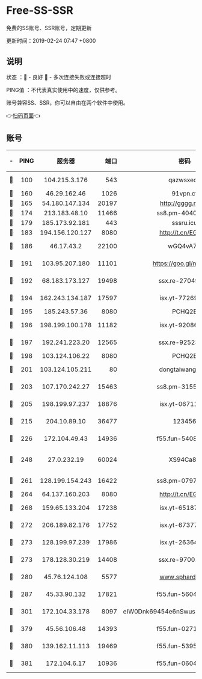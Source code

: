# Free-SS-SSR

免费的SS账号、SSR账号，定期更新

更新时间：2019-02-24 07:47 +0800

## 说明

状态     ：🙂 - 良好 🙁 - 多次连接失败或连接超时

PING值   ：不代表真实使用中的速度，仅供参考。

账号兼容SS、SSR，你可以自由在两个软件中使用。

👉[扫码页面](https://liesauer.github.io/free-ss-ssr.github.io/)👈

## 账号

|-|PING|服务器|端口|密码|加密方式|区域|
|:----:|:----:|:-----:|-----:|:----:|:----:|:----:|
|🙂|100|104.215.3.176|543|qazwsxedc|aes-256-gcm|JP|
|🙂|160|46.29.162.46|1026|91vpn.cf|rc4-md5|RU|
|🙂|165|54.180.147.134|20197|http://gggg.rocks|chacha20|KR|
|🙂|174|213.183.48.10|11466|ss8.pm-40405926|rc4-md5|RU|
|🙂|179|185.173.92.181|443|sssru.icu|rc4-md5|RU|
|🙂|183|194.156.120.127|8080|http://t.cn/EGJIyrl|rc4-md5|RU|
|🙂|186|46.17.43.2|22100|wGQ4vA7D|aes-256-gcm|RU|
|🙂|191|103.95.207.180|11101|https://goo.gl/m1zu1p|chacha20-ietf|CN|
|🙂|192|68.183.173.127|19498|ssx.re-27049875|aes-256-cfb|US|
|🙂|194|162.243.134.187|17597|isx.yt-77269149|aes-256-cfb|US|
|🙂|195|185.243.57.36|8080|PCHQ2E|rc4-md5|US|
|🙂|196|198.199.100.178|11182|isx.yt-92086037|aes-256-cfb|US|
|🙂|197|192.241.223.20|12565|ssx.re-92523210|aes-256-cfb|US|
|🙂|198|103.124.106.22|8080|PCHQ2E|rc4-md5|US|
|🙂|201|103.124.105.211|80|dongtaiwang.com|aes-256-cfb|US|
|🙂|203|107.170.242.27|15463|ss8.pm-31553028|aes-256-cfb|US|
|🙂|205|198.199.97.237|18876|isx.yt-06711151|aes-256-cfb|US|
|🙂|215|204.10.89.10|36477|123456|aes-256-cfb|US|
|🙂|226|172.104.49.43|14936|f55.fun-54084104|aes-256-cfb|SG|
|🙂|248|27.0.232.19|60024|XS94Ca8K|xchacha20-ietf-poly1305|HK|
|🙂|261|128.199.154.243|16422|ss8.pm-07972261|aes-256-cfb|SG|
|🙂|264|64.137.160.203|8080|http://t.cn/EGJIyrl|rc4-md5|CA|
|🙂|268|159.65.133.204|17238|isx.yt-65187427|aes-256-cfb|SG|
|🙂|272|206.189.82.176|17752|isx.yt-67377098|aes-256-cfb|SG|
|🙂|273|128.199.97.239|17986|isx.yt-26364145|aes-256-cfb|SG|
|🙂|273|178.128.30.219|14408|ssx.re-97001746|aes-256-cfb|SG|
|🙂|280|45.76.124.108|5577|www.sphard.com|aes-256-cfb|AU|
|🙂|287|45.33.90.132|17821|f55.fun-56045403|aes-256-cfb|US|
|🙂|301|172.104.33.178|8097|eIW0Dnk69454e6nSwuspv9DmS201tQ0D|aes-256-cfb|SG|
|🙂|379|45.56.106.48|14393|f55.fun-02711157|aes-256-cfb|US|
|🙂|380|139.162.11.113|19469|f55.fun-53953321|aes-256-cfb|SG|
|🙂|381|172.104.6.17|10936|f55.fun-06041209|aes-256-cfb|US|
